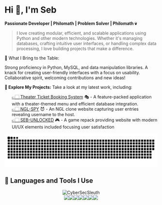 <h1>Hi 👋, I'm Seb</h1>
<p><b>Passionate Developer | Philomath | Problem Solver | Philomath 💀</b>

 >I love creating modular, efficient, and scalable applications using Python and other modern technologies. Whether it's managing databases, crafting intuitive user interfaces, or handling complex data processing, I love building projects that make a difference.

🌟 What I Bring to the Table:

Strong proficiency in Python, MySQL, and data manipulation libraries.
A knack for creating user-friendly interfaces with a focus on usability.
Collaborative spirit, welcoming contributions and new ideas!

<b>📂 Explore My Projects:</b>
Take a look at my latest work, including:
</p>
<ul>
<a target="_blank" href="https://github.com/CyberSecSleuth/theaterTicketBooking">👉🏻 Theater Ticket Booking System</a> 🎭 - A feature-packed application with a theater-themed menu and efficient database integration.<br>
<a target="_blank" href="https://github.com/CyberSecSleuth/NGL-SPY">👉🏻 NGL-SPY</a> 😈 - An NGL clone website capturing user entries revealing username to the host.<br>
<a target="_blank" href="https://github.com/CyberSecSleuth/SEB-UNLOCKED">👉🏻 SEB-UNLOCKED</a> 🎮 - A game repack providing website with modern UI/UX elements included focusing user satisfaction<br>
</ul>
<picture>
  <source media="(prefers-color-scheme: dark)" srcset="https://raw.githubusercontent.com/CyberSecSleuth /CyberSecSleuth/output/github-snake-dark.svg" />
  <source media="(prefers-color-scheme: light)" srcset="https://raw.githubusercontent.com/CyberSecSleuth/CyberSecSleuth/output/github-snake.svg" />
  <img alt="github-snake" src="https://raw.githubusercontent.com/CyberSecSleuth/CyberSecSleuth/output/github-snake-dark.svg" />
</picture>
</ul>
<h2>🚀 Languages and Tools I Use</h2>
<p align="center">
<img src="https://github-readme-stats.vercel.app/api/top-langs?username=CyberSecSleuth&show_icons=true&locale=en&layout=compact" alt="CyberSecSleuth" /><br><img src="https://media3.giphy.com/media/ln7z2eWriiQAllfVcn/200w.webp" width="100"><img src="https://i.giphy.com/media/LMt9638dO8dftAjtco/200.webp" width="100"><img src="https://media2.giphy.com/media/XAxylRMCdpbEWUAvr8/200w.webp" width="100"><img src="https://media0.giphy.com/media/fsEaZldNC8A1PJ3mwp/200w.webp" width="100"><img src="https://cdn3d.iconscout.com/3d/free/thumb/free-mysql-3d-icon-download-in-png-blend-fbx-gltf-file-formats--database-relational-sql-coding-lang-pack-logos-icons-7578013.png?f=webp" width="100"><img src="https://i.giphy.com/media/KzJkzjggfGN5Py6nkT/200.webp" width="100"><img src="https://i.giphy.com/media/IdyAQJVN2kVPNUrojM/200.webp" width="100">
</p>
